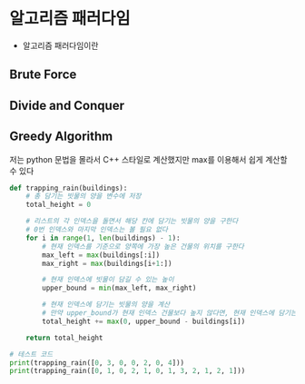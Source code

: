 # 알고리즘 패러다임

- 알고리즘 패러다임이란

## Brute Force


## Divide and Conquer


## Greedy Algorithm



저는 python 문법을 몰라서 C++ 스타일로 계산했지만 max를 이용해서 쉽게 계산할 수 있다

```python
def trapping_rain(buildings):
    # 총 담기는 빗물의 양을 변수에 저장
    total_height = 0

    # 리스트의 각 인덱스을 돌면서 해당 칸에 담기는 빗물의 양을 구한다
    # 0번 인덱스와 마지막 인덱스는 볼 필요 없다
    for i in range(1, len(buildings) - 1):
        # 현재 인덱스를 기준으로 양쪽에 가장 높은 건물의 위치를 구한다
        max_left = max(buildings[:i])
        max_right = max(buildings[i+1:])

        # 현재 인덱스에 빗물이 담길 수 있는 높이
        upper_bound = min(max_left, max_right)

        # 현재 인덱스에 담기는 빗물의 양을 계산
        # 만약 upper_bound가 현재 인덱스 건물보다 높지 않다면, 현재 인덱스에 담기는 빗물은 0
        total_height += max(0, upper_bound - buildings[i])

    return total_height

# 테스트 코드
print(trapping_rain([0, 3, 0, 0, 2, 0, 4]))
print(trapping_rain([0, 1, 0, 2, 1, 0, 1, 3, 2, 1, 2, 1]))

```